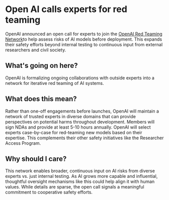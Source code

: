 # Open AI calls experts for red teaming

OpenAI announced an open call for experts to join the [OpenAI Red Teaming Network](https://openai.com/blog/red-teaming-network?utm_source=bensbites\&utm_medium=referral\&utm_campaign=open-ai-calls-experts-for-red-teaming)to help assess risks of AI models before deployment. This expands their safety efforts beyond internal testing to continuous input from external researchers and civil society.

## What's going on here?

OpenAI is formalizing ongoing collaborations with outside experts into a network for iterative red teaming of AI systems.

## What does this mean?

Rather than one-off engagements before launches, OpenAI will maintain a network of trusted experts in diverse domains that can provide perspectives on potential harms throughout development. Members will sign NDAs and provide at least 5-10 hours annually. OpenAI will select experts case-by-case for red-teaming new models based on their expertise. This complements their other safety initiatives like the Researcher Access Program.

## Why should I care?

This network enables broader, continuous input on AI risks from diverse experts vs. just internal testing. As AI grows more capable and influential, thoughtful oversight mechanisms like this could help align it with human values. While details are sparse, the open call signals a meaningful commitment to cooperative safety efforts.
